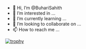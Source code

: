 - 👋 Hi, I’m @BuhariSahith
- 👀 I’m interested in ...
- 🌱 I’m currently learning ...
- 💞️ I’m looking to collaborate on ...
- 📫 How to reach me ...

[![trophy](https://github-profile-trophy.vercel.app/?username=BuhariSahith)](https://github.com/ryo-ma/github-profile-trophy)

<!---
BuhariSahith/BuhariSahith is a ✨ special ✨ repository because its `README.md` (this file) appears on your GitHub profile.
You can click the Preview link to take a look at your changes.
--->


